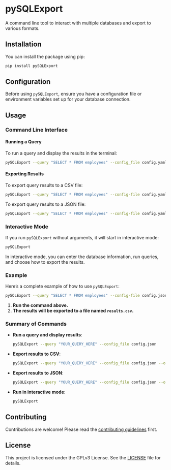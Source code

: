 # pySQLExport

A command line tool to interact with multiple databases and export to various formats.

## Installation

You can install the package using pip:

```sh
pip install pySQLExport
```
## Configuration

Before using `pySQLExport`, ensure you have a configuration file or environment variables set up for your database connection.

## Usage

### Command Line Interface

#### Running a Query

To run a query and display the results in the terminal:

```sh
pySQLExport --query "SELECT * FROM employees" --config_file config.yaml
```

#### Exporting Results

To export query results to a CSV file:

```sh
pySQLExport --query "SELECT * FROM employees" --config-file config.yaml --output=csv --outfile results.csv
```

To export query results to a JSON file:

```sh
pySQLExport --query "SELECT * FROM employees" --config-file config.yaml --output=json --outfile results.json
```

### Interactive Mode

If you run `pySQLExport` without arguments, it will start in interactive mode:

```sh
pySQLExport
```

In interactive mode, you can enter the database information, run queries, and choose how to export the results.

### Example

Here’s a complete example of how to use `pySQLExport`:

```sh
pySQLExport --query "SELECT * FROM employees" --config-file config.json --output csv --outfile results.csv
```

1. **Run the command above.**
2. **The results will be exported to a file named `results.csv`.**

### Summary of Commands

- **Run a query and display results**:
  ```sh
  pySQLExport --query "YOUR_QUERY_HERE" --config_file config.json
  ```

- **Export results to CSV**:
  ```sh
  pySQLExport --query "YOUR_QUERY_HERE" --config_file config.json --output csv --outfile results.csv
  ```

- **Export results to JSON**:
  ```sh
  pySQLExport --query "YOUR_QUERY_HERE" --config_file config.json --output json --outfile results.json
  ```

- **Run in interactive mode**:
  ```sh
  pySQLExport
  ```

## Contributing

Contributions are welcome! Please read the [contributing guidelines](CONTRIBUTING.md) first.

## License

This project is licensed under the GPLv3 License. See the [LICENSE](LICENSE) file for details.

